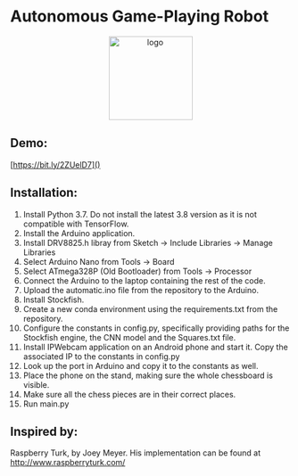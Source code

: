 # Autonomous Game-Playing Robot

<p align="center">
  <a href="https://imgbb.com/"><img src="https://i.ibb.co/HXYhgvX/logo.png" alt="logo" border="0" width="150" height="150"></a>
</p>

## Demo:

[https://bit.ly/2ZUelD7]()


## Installation:

1. Install Python 3.7. Do not install the latest 3.8 version as it is not compatible with TensorFlow. 
1. Install the Arduino application.
1. Install DRV8825.h libray from Sketch -> Include Libraries -> Manage Libraries
1. Select Arduino Nano from Tools -> Board
1. Select ATmega328P (Old Bootloader) from Tools -> Processor
1. Connect the Arduino to the laptop containing the rest of the code.
1. Upload the automatic.ino file from the repository to the Arduino.
1. Install Stockfish.
1. Create a new conda environment using the requirements.txt from the repository.
1. Configure the constants in config.py, specifically providing paths for the Stockfish engine, the CNN model and the Squares.txt file.
1. Install IPWebcam application on an Android phone and start it. Copy the associated IP to the constants in config.py
1. Look up the port in Arduino and copy it to the constants as well. 
1. Place the phone on the stand, making sure the whole chessboard is visible.
1. Make sure all the chess pieces are in their correct places.
1. Run main.py


## Inspired by:

Raspberry Turk, by Joey Meyer. His implementation can be found at http://www.raspberryturk.com/
